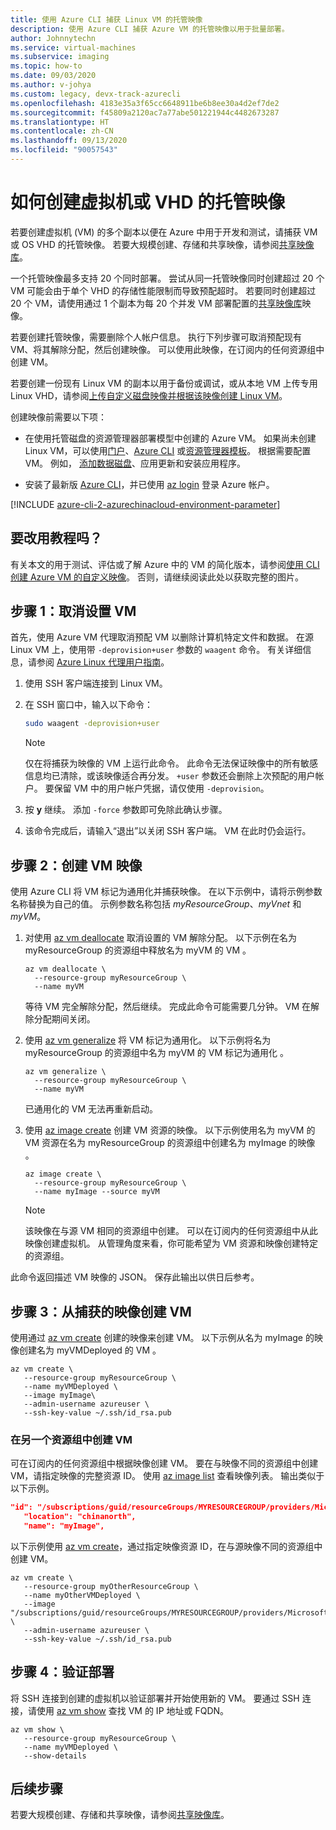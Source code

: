 ```yaml
---
title: 使用 Azure CLI 捕获 Linux VM 的托管映像
description: 使用 Azure CLI 捕获 Azure VM 的托管映像以用于批量部署。
author: Johnnytechn
ms.service: virtual-machines
ms.subservice: imaging
ms.topic: how-to
ms.date: 09/03/2020
ms.author: v-johya
ms.custom: legacy, devx-track-azurecli
ms.openlocfilehash: 4183e35a3f65cc6648911be6b8ee30a4d2ef7de2
ms.sourcegitcommit: f45809a2120ac7a77abe501221944c4482673287
ms.translationtype: HT
ms.contentlocale: zh-CN
ms.lasthandoff: 09/13/2020
ms.locfileid: "90057543"
---
```

# <a name="how-to-create-a-managed-image-of-a-virtual-machine-or-vhd"></a>如何创建虚拟机或 VHD 的托管映像

若要创建虚拟机 (VM) 的多个副本以便在 Azure 中用于开发和测试，请捕获 VM 或 OS VHD 的托管映像。 若要大规模创建、存储和共享映像，请参阅[共享映像库](../shared-images-cli.md)。

一个托管映像最多支持 20 个同时部署。 尝试从同一托管映像同时创建超过 20 个 VM 可能会由于单个 VHD 的存储性能限制而导致预配超时。 若要同时创建超过 20 个 VM，请使用通过 1 个副本为每 20 个并发 VM 部署配置的[共享映像库](shared-image-galleries.md)映像。

若要创建托管映像，需要删除个人帐户信息。 执行下列步骤可取消预配现有 VM、将其解除分配，然后创建映像。 可以使用此映像，在订阅内的任何资源组中创建 VM。

若要创建一份现有 Linux VM 的副本以用于备份或调试，或从本地 VM 上传专用 Linux VHD，请参阅[上传自定义磁盘映像并根据该映像创建 Linux VM](upload-vhd.md)。  

<!--Not Available on [Getting Started with Azure VM Image Builder](/virtual-machines/linux/image-builder-overview)-->

创建映像前需要以下项：

* 在使用托管磁盘的资源管理器部署模型中创建的 Azure VM。 如果尚未创建 Linux VM，可以使用[门户](quick-create-portal.md)、[Azure CLI](quick-create-cli.md) 或[资源管理器模板](create-ssh-secured-vm-from-template.md)。 根据需要配置 VM。 例如， [添加数据磁盘](add-disk.md)、应用更新和安装应用程序。 

* 安装了最新版 [Azure CLI](https://docs.azure.cn/cli/install-az-cli2?view=azure-cli-latest)，并已使用 [az login](https://docs.azure.cn/cli/reference-index?view=azure-cli-latest#az-login) 登录 Azure 帐户。

[!INCLUDE [azure-cli-2-azurechinacloud-environment-parameter](../../../includes/azure-cli-2-azurechinacloud-environment-parameter.md)]

## <a name="prefer-a-tutorial-instead"></a>要改用教程吗？

有关本文的用于测试、评估或了解 Azure 中的 VM 的简化版本，请参阅[使用 CLI 创建 Azure VM 的自定义映像](tutorial-custom-images.md)。  否则，请继续阅读此处以获取完整的图片。


## <a name="step-1-deprovision-the-vm"></a>步骤 1：取消设置 VM
首先，使用 Azure VM 代理取消预配 VM 以删除计算机特定文件和数据。 在源 Linux VM 上，使用带 `-deprovision+user` 参数的 `waagent` 命令。 有关详细信息，请参阅 [Azure Linux 代理用户指南](../extensions/agent-linux.md)。

1. 使用 SSH 客户端连接到 Linux VM。
2. 在 SSH 窗口中，输入以下命令：

    ```bash
    sudo waagent -deprovision+user
    ```
   > [!NOTE]
   > 仅在将捕获为映像的 VM 上运行此命令。 此命令无法保证映像中的所有敏感信息均已清除，或该映像适合再分发。 `+user` 参数还会删除上次预配的用户帐户。 要保留 VM 中的用户帐户凭据，请仅使用 `-deprovision`。
 
3. 按 **y** 继续。 添加 `-force` 参数即可免除此确认步骤。
4. 该命令完成后，请输入“退出”以关闭 SSH 客户端。  VM 在此时仍会运行。

## <a name="step-2-create-vm-image"></a>步骤 2：创建 VM 映像
使用 Azure CLI 将 VM 标记为通用化并捕获映像。 在以下示例中，请将示例参数名称替换为自己的值。 示例参数名称包括 *myResourceGroup*、*myVnet* 和 *myVM*。

1. 对使用 [az vm deallocate](https://docs.azure.cn/cli/vm?view=azure-cli-latest#az-vm-deallocate) 取消设置的 VM 解除分配。 以下示例在名为 myResourceGroup 的资源组中释放名为 myVM 的 VM 。  

    ```azurecli
    az vm deallocate \
      --resource-group myResourceGroup \
      --name myVM
    ```
    
    等待 VM 完全解除分配，然后继续。 完成此命令可能需要几分钟。  VM 在解除分配期间关闭。

2. 使用 [az vm generalize](https://docs.azure.cn/cli/vm?view=azure-cli-latest#az-vm-generalize) 将 VM 标记为通用化。 以下示例将名为 myResourceGroup 的资源组中名为 myVM 的 VM 标记为通用化 。

    ```azurecli
    az vm generalize \
      --resource-group myResourceGroup \
      --name myVM
    ```

    已通用化的 VM 无法再重新启动。

3. 使用 [az image create](https://docs.azure.cn/cli/image?view=azure-cli-latest#az-image-create) 创建 VM 资源的映像。 以下示例使用名为 myVM 的 VM 资源在名为 myResourceGroup 的资源组中创建名为 myImage 的映像  。

    ```azurecli
    az image create \
      --resource-group myResourceGroup \
      --name myImage --source myVM
    ```

   > [!NOTE]
   > 该映像在与源 VM 相同的资源组中创建。 可以在订阅内的任何资源组中从此映像创建虚拟机。 从管理角度来看，你可能希望为 VM 资源和映像创建特定的资源组。

    <!-- Not Available on availability zones -->
    
此命令返回描述 VM 映像的 JSON。 保存此输出以供日后参考。

## <a name="step-3-create-a-vm-from-the-captured-image"></a>步骤 3：从捕获的映像创建 VM
使用通过 [az vm create](https://docs.azure.cn/cli/vm?view=azure-cli-latest#az-vm-create) 创建的映像来创建 VM。 以下示例从名为 myImage 的映像创建名为 myVMDeployed 的 VM 。

```azurecli
az vm create \
   --resource-group myResourceGroup \
   --name myVMDeployed \
   --image myImage\
   --admin-username azureuser \
   --ssh-key-value ~/.ssh/id_rsa.pub
```

### <a name="creating-the-vm-in-another-resource-group"></a>在另一个资源组中创建 VM 

可在订阅内的任何资源组中根据映像创建 VM。 要在与映像不同的资源组中创建 VM，请指定映像的完整资源 ID。 使用 [az image list](https://docs.azure.cn/cli/image?view=azure-cli-latest#az-image-list) 查看映像列表。 输出类似于以下示例。

```json
"id": "/subscriptions/guid/resourceGroups/MYRESOURCEGROUP/providers/Microsoft.Compute/images/myImage",
   "location": "chinanorth",
   "name": "myImage",
```

以下示例使用 [az vm create](https://docs.azure.cn/cli/vm?view=azure-cli-latest#az-vm-create)，通过指定映像资源 ID，在与源映像不同的资源组中创建 VM。

```azurecli
az vm create \
   --resource-group myOtherResourceGroup \
   --name myOtherVMDeployed \
   --image "/subscriptions/guid/resourceGroups/MYRESOURCEGROUP/providers/Microsoft.Compute/images/myImage" \
   --admin-username azureuser \
   --ssh-key-value ~/.ssh/id_rsa.pub
```


## <a name="step-4-verify-the-deployment"></a>步骤 4：验证部署

将 SSH 连接到创建的虚拟机以验证部署并开始使用新的 VM。 要通过 SSH 连接，请使用 [az vm show](https://docs.azure.cn/cli/vm?view=azure-cli-latest#az-vm-show) 查找 VM 的 IP 地址或 FQDN。

```azurecli
az vm show \
   --resource-group myResourceGroup \
   --name myVMDeployed \
   --show-details
```

## <a name="next-steps"></a>后续步骤
若要大规模创建、存储和共享映像，请参阅[共享映像库](../shared-images-cli.md)。

<!-- Update_Description: update meta properties, wording update -->
